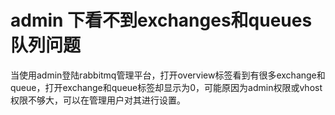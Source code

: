 # admin 下看不到exchanges和queues队列问题

当使用admin登陆rabbitmq管理平台，打开overview标签看到有很多exchange和queue，打开exchange和queue标签却显示为0，可能原因为admin权限或vhost权限不够大，可以在管理用户对其进行设置。
